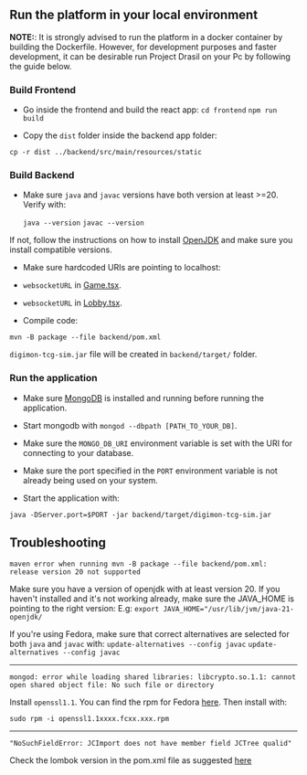 ## Run the platform in your local environment

<b>NOTE:</b>: It is strongly advised to run the platform in a docker container by building the Dockerfile.
However, for development purposes and faster development, it can be desirable run Project Drasil on your Pc by following the guide below.

### Build Frontend

- Go inside the frontend and build the react app:
`cd frontend`
`npm run build`

- Copy the `dist` folder inside the backend app folder:

`cp -r dist ../backend/src/main/resources/static`


### Build Backend

- Make sure `java` and `javac` versions have both version at least >=20.
  Verify with:

  `java --version`
  `javac --version`

If not, follow the instructions on how to install [OpenJDK](https://openjdk.org/install/) and make sure you install compatible versions.

- Make sure hardcoded URIs are pointing to localhost:

- `websocketURL` in [Game.tsx](frontend/src/pages/Game.tsx).
- `websocketURL` in [Lobby.tsx](frontend/src/pages/Lobby.tsx).

- Compile code:

`mvn -B package --file backend/pom.xml`

`digimon-tcg-sim.jar` file will be created in `backend/target/` folder.

### Run the application

- Make sure [MongoDB](https://www.mongodb.com/docs/v2.4/tutorial/install-mongodb-on-red-hat-centos-or-fedora-linux/) is installed and running before running the application.

- Start mongodb with `mongod --dbpath [PATH_TO_YOUR_DB]`.

- Make sure the `MONGO_DB_URI` environment variable is set with the URI for connecting to your database.

- Make sure the port specified in the `PORT` environment variable is not already being used on your system.

- Start the application with:

`java -DServer.port=$PORT -jar backend/target/digimon-tcg-sim.jar`


## Troubleshooting

``maven error when running mvn -B package --file backend/pom.xml: release version 20 not supported``

Make sure you have a version of openjdk with at least version 20.
If you haven't installed and it's not working already, make sure the JAVA_HOME is pointing to the right version:
E.g:
`export JAVA_HOME="/usr/lib/jvm/java-21-openjdk/`

If you're using Fedora, make sure that correct alternatives are selected for both `java` and `javac` with:
``update-alternatives --config javac``
``update-alternatives --config javac``

-----
``mongod: error while loading shared libraries: libcrypto.so.1.1: cannot open shared object file: No such file or directory``

Install `openssl1.1`.
You can find the rpm for Fedora [here](https://rpmfind.net/linux/rpm2html/search.php?query=openssl1.1).
Then install with:

`sudo rpm -i openssl1.1xxxx.fcxx.xxx.rpm`

-----
``"NoSuchFieldError: JCImport does not have member field JCTree qualid"``

Check the lombok version in the pom.xml file as suggested [here](https://stackoverflow.com/questions/77171270/compilation-error-after-upgrading-to-jdk-21-nosuchfielderror-jcimport-does-n)


